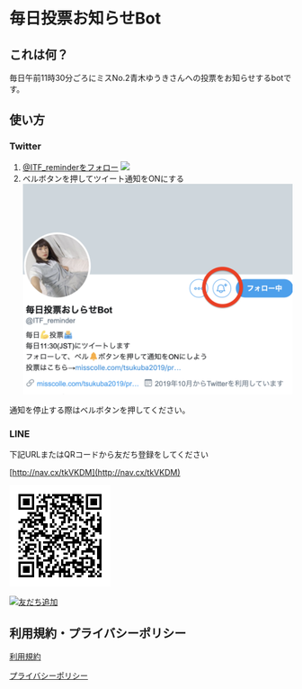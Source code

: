 # 毎日投票お知らせBot

## これは何？

毎日午前11時30分ごろにミスNo.2青木ゆうきさんへの投票をお知らせするbotです。

## 使い方
 
### Twitter

1. [@ITF_reminderをフォロー](https://twitter.com/intent/follow?user_id=1178698246815797248)
[![](https://img.shields.io/badge/Twitter-%E3%83%95%E3%82%A9%E3%83%AD%E3%83%BC-blue)](https://twitter.com/intent/follow?user_id=1178698246815797248)
2. ベルボタンを押してツイート通知をONにする
![ベルボタンを押す画面](スクリーンショット%202019-10-01%201.19.55.png)

通知を停止する際はベルボタンを押してください。

### LINE

下記URLまたはQRコードから友だち登録をしてください

[http://nav.cx/tkVKDM](http://nav.cx/tkVKDM)

![QRコード](M.png)

<a href="http://nav.cx/tkVKDM"><img src="https://scdn.line-apps.com/n/line_add_friends/btn/ja.png" alt="友だち追加" height="36" border="0"></a>

## 利用規約・プライバシーポリシー

[利用規約](https://yuki-js.github.io/contest-reminder/tos)

[プライバシーポリシー](https://yuki-js.github.io/contest-reminder/privacy)
